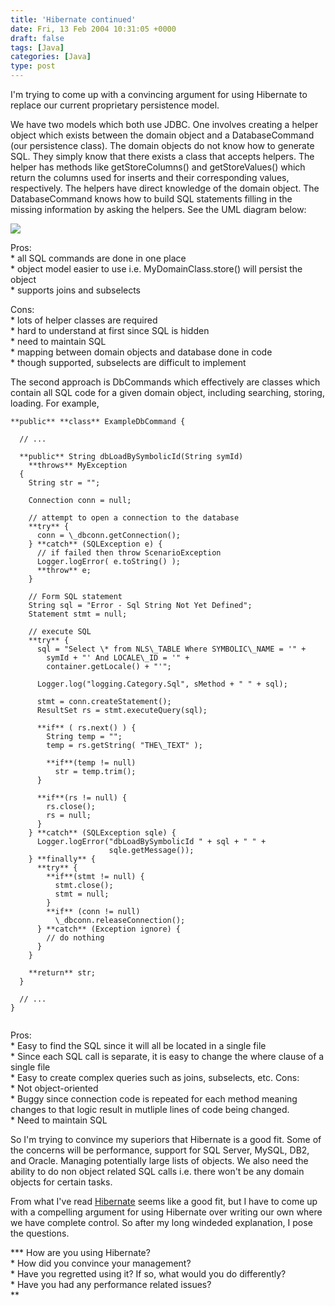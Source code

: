```yaml
---
title: 'Hibernate continued'
date: Fri, 13 Feb 2004 10:31:05 +0000
draft: false
tags: [Java]
categories: [Java]
type: post
---
```


I'm trying to come up with a convincing argument for using Hibernate to replace our current proprietary persistence model.

We have two models which both use JDBC. One involves creating a helper object which exists between the domain object and a DatabaseCommand (our persistence class). The domain objects do not know how to generate SQL. They simply know that there exists a class that accepts helpers. The helper has methods like getStoreColumns() and getStoreValues() which return the columns used for inserts and their corresponding values, respectively. The helpers have direct knowledge of the domain object. The DatabaseCommand knows how to build SQL statements filling in the missing information by asking the helpers. See the UML diagram below:

 [![](http://jroller.com/resources/jmrodri/domainobjects_small.jpg)](http://jroller.com/resources/jmrodri/domainobjects.png) 

Pros:  
\* all SQL commands are done in one place  
\* object model easier to use i.e. MyDomainClass.store() will persist the object  
\* supports joins and subselects  

Cons:  
\* lots of helper classes are required  
\* hard to understand at first since SQL is hidden  
\* need to maintain SQL  
\* mapping between domain objects and database done in code  
\* though supported, subselects are difficult to implement  

The second approach is DbCommands which effectively are classes which contain all SQL code for a given domain object, including searching, storing, loading. For example,

```
**public** **class** ExampleDbCommand {

  // ...

  **public** String dbLoadBySymbolicId(String symId)
    **throws** MyException
  {
    String str = "";

    Connection conn = null;

    // attempt to open a connection to the database
    **try** {
      conn = \_dbconn.getConnection();
    } **catch** (SQLException e) {
      // if failed then throw ScenarioException
      Logger.logError( e.toString() );
      **throw** e;
    }

    // Form SQL statement
    String sql = "Error - Sql String Not Yet Defined";
    Statement stmt = null;

    // execute SQL
    **try** {
      sql = "Select \* from NLS\_TABLE Where SYMBOLIC\_NAME = '" +
        symId + "' And LOCALE\_ID = '" +
        container.getLocale() + "'";

      Logger.log("logging.Category.Sql", sMethod + " " + sql);

      stmt = conn.createStatement();
      ResultSet rs = stmt.executeQuery(sql);

      **if** ( rs.next() ) {
        String temp = "";
        temp = rs.getString( "THE\_TEXT" );

        **if**(temp != null)
          str = temp.trim();
      }

      **if**(rs != null) {
        rs.close();
        rs = null;
      }
    } **catch** (SQLException sqle) {
      Logger.logError("dbLoadBySymbolicId " + sql + " " +
                      sqle.getMessage());
    } **finally** {
      **try** {
        **if**(stmt != null) {
          stmt.close();
          stmt = null;
        }
        **if** (conn != null)
          \_dbconn.releaseConnection();
      } **catch** (Exception ignore) {
        // do nothing
      }
    }

    **return** str;
  }

  // ...
}


```

Pros:  
\* Easy to find the SQL since it will all be located in a single file  
\* Since each SQL call is separate, it is easy to change the where clause of a single file  
\* Easy to create complex queries such as joins, subselects, etc. Cons:  
\* Not object-oriented  
\* Buggy since connection code is repeated for each method meaning changes to that logic result in mutliple lines of code being changed.  
\* Need to maintain SQL  

So I'm trying to convince my superiors that Hibernate is a good fit. Some of the concerns will be performance, support for SQL Server, MySQL, DB2, and Oracle. Managing potentially large lists of objects. We also need the ability to do non object related SQL calls i.e. there won't be any domain objects for certain tasks.

From what I've read [Hibernate](http://www.hibernate.org) seems like a good fit, but I have to come up with a compelling argument for using Hibernate over writing our own where we have complete control. So after my long windeded explanation, I pose the questions.

**\* How are you using Hibernate?  
\* How did you convince your management?  
\* Have you regretted using it? If so, what would you do differently?  
\* Have you had any performance related issues?  
**